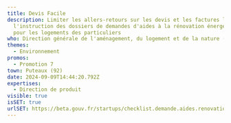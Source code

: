 ```yaml
---
title: Devis Facile
description: Limiter les allers-retours sur les devis et les factures lors de
  l'instruction des dossiers de demandes d'aides à la rénovation énergétique
  pour les logements des particuliers
who: Direction générale de l'aménagement, du logement et de la nature (DGALN)
themes:
  - Environnement
promos:
  - Promotion 7
town: Puteaux (92)
date: 2024-09-09T14:44:20.792Z
expertises:
  - Direction de produit
visible: true
isSET: true
urlSET: https://beta.gouv.fr/startups/checklist.demande.aides.renovation.energetique.html
---
```

